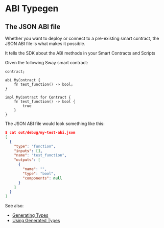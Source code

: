 <script setup>
  import { data } from '../../versions.data'
  const { forc } = data
  const abiUrl = `
    https://docs.fuel.network/docs/sway/sway-program-types/smart_contracts/#the-abi-declaration
  `
  const contractsUrl = `
    https://docs.fuel.network/docs/sway/sway-program-types/smart_contracts/
  `
  const scriptsUrl = `
    https://docs.fuel.network/docs/sway/sway-program-types/scripts/
  `
</script>

# ABI Typegen

## The JSON ABI file

Whether you want to deploy or connect to a pre-existing smart contract, the <a :href="abiUrl" target="_blank" rel="noreferrer">JSON ABI</a> file is what makes it possible.

It tells the SDK about the <a :href="abiUrl" target="_blank" rel="noreferrer">ABI methods</a> in your <a :href="contractsUrl" target="_blank" rel="noreferrer">Smart Contracts</a> and <a :href="scriptsUrl" target="_blank" rel="noreferrer">Scripts</a>

Given the following Sway smart contract:

<!-- TODO: stop using hard-coded snippets -->

```rust:line-numbers
contract;

abi MyContract {
    fn test_function() -> bool;
}

impl MyContract for Contract {
    fn test_function() -> bool {
        true
    }
}
```

The JSON ABI file would look something like this:

```json
$ cat out/debug/my-test-abi.json
[
  {
    "type": "function",
    "inputs": [],
    "name": "test_function",
    "outputs": [
      {
        "name": "",
        "type": "bool",
        "components": null
      }
    ]
  }
]
```

See also:

- [Generating Types](./generating-types.md)
- [Using Generated Types](./using-generated-types.md)
